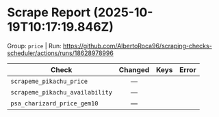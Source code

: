 # Scrape Report (2025-10-19T10:17:19.846Z)

Group: `price`  |  Run: https://github.com/AlbertoRoca96/scraping-checks-scheduler/actions/runs/18628978996

| Check | Changed | Keys | Error |
|---|:---:|:--|:--|
| `scrapeme_pikachu_price` | — |  |  |
| `scrapeme_pikachu_availability` | — |  |  |
| `psa_charizard_price_gem10` | — |  |  |

